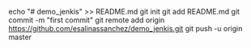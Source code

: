 echo "# demo_jenkis" >> README.md
git init
git add README.md
git commit -m "first commit"
git remote add origin https://github.com/esalinassanchez/demo_jenkis.git
git push -u origin master
